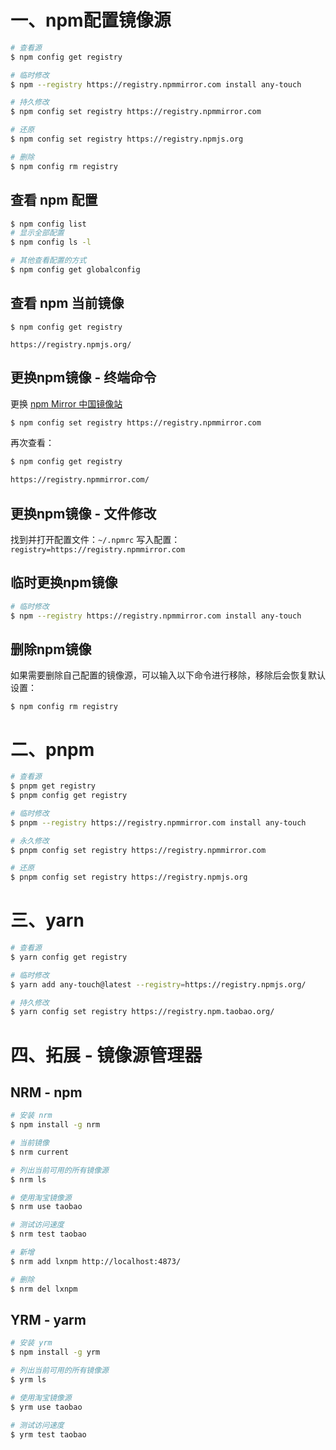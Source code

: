 # 一、npm配置镜像源

```bash
# 查看源
$ npm config get registry

# 临时修改
$ npm --registry https://registry.npmmirror.com install any-touch

# 持久修改
$ npm config set registry https://registry.npmmirror.com

# 还原
$ npm config set registry https://registry.npmjs.org

# 删除
$ npm config rm registry
```



## 查看 npm 配置

```bash
$ npm config list
# 显示全部配置
$ npm config ls -l

# 其他查看配置的方式
$ npm config get globalconfig
```



## 查看 npm 当前镜像

```shell
$ npm config get registry

https://registry.npmjs.org/
```



## 更换npm镜像 - 终端命令

更换 [npm Mirror 中国镜像站](https://npmmirror.com/)

```bash
$ npm config set registry https://registry.npmmirror.com
```

再次查看：

```bash
$ npm config get registry

https://registry.npmmirror.com/
```



## 更换npm镜像 - 文件修改

找到并打开配置文件：`~/.npmrc`
写入配置：`registry=https://registry.npmmirror.com`



## 临时更换npm镜像

```bash
# 临时修改
$ npm --registry https://registry.npmmirror.com install any-touch
```



## 删除npm镜像

如果需要删除自己配置的镜像源，可以输入以下命令进行移除，移除后会恢复默认设置：

```shell
$ npm config rm registry
```



# 二、pnpm

```bash
# 查看源
$ pnpm get registry
$ pnpm config get registry

# 临时修改
$ pnpm --registry https://registry.npmmirror.com install any-touch

# 永久修改
$ pnpm config set registry https://registry.npmmirror.com

# 还原
$ pnpm config set registry https://registry.npmjs.org
```



# 三、yarn

```bash
# 查看源
$ yarn config get registry

# 临时修改
$ yarn add any-touch@latest --registry=https://registry.npmjs.org/

# 持久修改
$ yarn config set registry https://registry.npm.taobao.org/
```



# 四、拓展 - 镜像源管理器

## NRM - npm

```bash
# 安装 nrm
$ npm install -g nrm

# 当前镜像
$ nrm current

# 列出当前可用的所有镜像源
$ nrm ls

# 使用淘宝镜像源
$ nrm use taobao

# 测试访问速度
$ nrm test taobao

# 新增
$ nrm add lxnpm http://localhost:4873/

# 删除
$ nrm del lxnpm
```



## YRM - yarm

```bash
# 安装 yrm
$ npm install -g yrm

# 列出当前可用的所有镜像源
$ yrm ls

# 使用淘宝镜像源
$ yrm use taobao

# 测试访问速度
$ yrm test taobao
```
